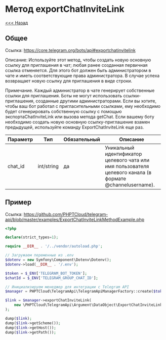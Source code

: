 # Метод exportChatInviteLink

[<<< Назад](./../)

## Общее

Ссылка: https://core.telegram.org/bots/api#exportchatinvitelink

Описание:
Используйте этот метод, чтобы создать новую основную ссылку для приглашения в чат; любая ранее созданная первичная ссылка отменяется. Для этого бот должен быть администратором в чате и иметь соответствующие права администратора. В случае успеха возвращает новую ссылку для приглашения в виде строки.

Примечание. Каждый администратор в чате генерирует собственные ссылки для приглашения. Боты не могут использовать ссылки-приглашения, созданные другими администраторами. Если вы хотите, чтобы ваш бот работал с пригласительными ссылками, ему необходимо будет сгенерировать собственную ссылку с помощью экспортаChatInviteLink или вызова метода getChat. Если вашему боту необходимо создать новую основную ссылку-приглашение взамен предыдущей, используйте команду ExportChatInviteLink еще раз.

| Параметр | Тип        | Обязательный | Описание                                                                                                  |
|----------|------------|--------------|-----------------------------------------------------------------------------------------------------------|
| chat_id  | int/string | да           | Уникальный идентификатор целевого чата или имя пользователя целевого канала (в формате @channelusername). | 


## Пример

Ссылка: https://github.com/PHPTCloud/telegram-api/blob/master/examples/ExportChatInviteLinkMethodExample.php

```php
<?php

declare(strict_types=1);

require __DIR__ . '/../vendor/autoload.php';

// Загружаем переменные из .env
$dotenv = new Symfony\Component\Dotenv\Dotenv();
$dotenv->load(__DIR__ . '/.env');

$token = $_ENV['TELEGRAM_BOT_TOKEN'];
$chatId = $_ENV['TELEGRAM_GROUP_CHAT_ID'];

// Инициализируем менеджер для интеграции с Telegram API
$manager = PHPTCloud\TelegramApi\TelegramApiManagerFactory::create($token);

$link = $manager->exportChatInviteLink(
    new \PHPTCloud\TelegramApi\Argument\DataObject\ExportChatInviteLinkArgument($chatId),
);

dump($link);
dump($link->getScheme());
dump($link->getHost());
dump($link->getPath());

```
